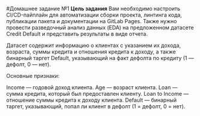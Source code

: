 #Домашнее задание №1
**Цель задания**
Вам необходимо настроить CI/CD-пайплайн для автоматизации сборки проекта, линтинга кода, публикации пакета и документации на GitLab Pages. Также нужно провести разведочный анализ данных (EDA) на предложенном датасете Credit Default и представить результаты в виде отчета.

Датасет содержит информацию о клиентах с указанием их дохода, возраста, суммы кредита и отношения кредита к доходу, а также бинарный таргет Default, указывающий на факт дефолта по кредиту (1 — дефолт, 0 — нет).

Основные признаки:

Income — годовой доход клиента.
Age — возраст клиента.
Loan — сумма кредита, который был предоставлен клиенту.
Loan to Income — отношение суммы кредита к доходу клиента.
Default — бинарный таргет, указывающий, попал ли клиент в дефолт (1 = дефолт, 0 = нет).

